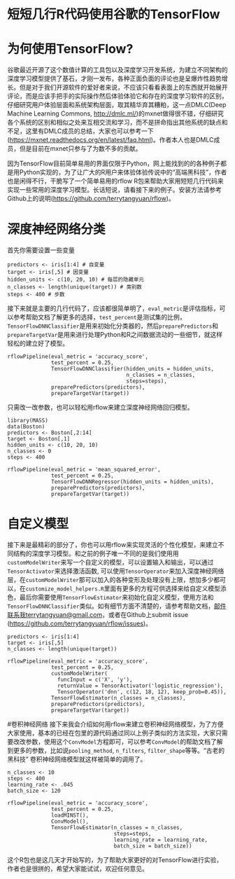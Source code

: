 # 短短几行R代码使用谷歌的TensorFlow

# 为何使用TensorFlow? 
谷歌最近开源了这个数值计算的工具包以及深度学习开发系统，为建立不同架构的深度学习模型提供了基石，才刚一发布，各种正面负面的评论也是呈爆炸性趋势增长。但是对于我们开源软件的爱好者来说，不应该只看看表面上的东西就开始展开评论，而是应该手把手的实际操作然后体验体验它和存在的深度学习软件的区别，仔细研究用户体验层面和系统架构层面，取其精华弃其糟粕，这一点DMLC(Deep Machine Learning Commons, http://dmlc.ml/)的mxnet做得很不错，仔细研究各个系统的区别和相似之处来互相交流和学习，而不是拼命指出其他系统的缺点和不足，这里有DMLC成员的总结，大家也可以参考一下(https://mxnet.readthedocs.org/en/latest/faq.html)。作者本人也是DMLC成员，但是目前在mxnet只参与了为数不多的贡献。

因为TensorFlow目前简单易用的界面仅限于Python，网上能找到的的各种例子都是用Python实现的，为了让广大的R用户来体验体验传说中的“高端黑科技”，作者也是闲得不行，干脆写了一个简单易用的rflow R包来帮助大家用短短几行代码来实现一些常用的深度学习模型。长话短说，请看接下来的例子。安装方法请参考Github上的说明(https://github.com/terrytangyuan/rflow)。

# 深度神经网络分类
首先你需要设置一些变量
```{R}
predictors <- iris[1:4] # 自变量
target <- iris[,5] # 因变量
hidden_units <- c(10, 20, 10) # 每层的隐藏单元
n_classes <- length(unique(target)) # 类别数
steps <- 400 # 步数
```

接下来就是主要的几行代码了，应该都很简单明了，`eval_metric`是评估指标，可以参考帮助文档了解更多的选择，`test_percent`是测试集的比例，`TensorFlowDNNClassifier`是用来初始化分类器的，然后`preparePredictors`和`prepareTargetVar`是用来进行处理Python和R之间数据流动的一些细节，就这样轻松的建立好了模型。
```{R}
rflowPipeline(eval_metric = 'accuracy_score',
              test_percent = 0.25,
              TensorFlowDNNClassifier(hidden_units = hidden_units,
                                      n_classes = n_classes,
                                      steps=steps),
              preparePredictors(predictors),
              prepareTargetVar(target))
```

只需改一改参数，也可以轻松用rflow来建立深度神经网络回归模型。
```{R}
library(MASS)
data(Boston)
predictors <- Boston[,2:14]
target <- Boston[,1]
hidden_units <- c(10, 20, 10)
n_classes <- 0
steps <- 400

rflowPipeline(eval_metric = 'mean_squared_error',
              test_percent = 0.25,
              TensorFlowDNNRegressor(hidden_units = hidden_units),
              preparePredictors(predictors),
              prepareTargetVar(target))
```

# 自定义模型
接下来是最精彩的部分了，你也可以用rflow来实现灵活的个性化模型，来建立不同结构的深度学习模型。和之前的例子唯一不同的是我们使用用`customModelWriter`来写一个自定义的模型，可以设置输入和输出，可以通过`TensorActivator`来选择激活函数, 可以使用`TensorOperator`来加入深度神经网络层，在`customModelWriter`那可以加入的各种变形及处理没有上限，想加多少都可以，在`customize_model_helpers.R`里面有更多的方程可供选择来给自定义模型添色，最后你需要使用`TensorFlowEstimator`来初始化自定义模型，使用方法和`TensorFlowDNNClassifier`类似。如有细节方面不清楚的，请参考帮助文档，邮件联系我terrytangyuan@gmail.com，或者在Github上submit issue (https://github.com/terrytangyuan/rflow/issues)。
```{R}
predictors <- iris[1:4]
target <- iris[,5]
n_classes <- length(unique(target))

rflowPipeline(eval_metric = 'accuracy_score',
              test_percent = 0.25,
              customModelWriter(
                funcInput = c('X', 'y'),
                returnValue = TensorActivator('logistic_regression'),
                TensorOperator('dnn', c(12, 18, 12), keep_prob=0.45)),
              TensorFlowEstimator(n_classes = n_classes),
              preparePredictors(predictors),
              prepareTargetVar(target))
```

#卷积神经网络
接下来我会介绍如何用rflow来建立卷积神经网络模型，为了方便大家使用，基本的已经在包里的源代码通过同以上例子类似的方法实现，大家只需要改改参数，使用这个`ConvModel`方程即可，可以参考`ConvModel`的帮助文档了解到更多的参数，比如说`pooling_method`, `n_filters`, `filter_shape`等等。“古老的黑科技” 卷积神经网络模型就这样被简单的调用了。
```{R}
n_classes <- 10
steps <- 400
learning_rate <- .045
batch_size <- 120

rflowPipeline(eval_metric = 'accuracy_score',
              test_percent = 0.25,
              loadMINST(),
              ConvModel(),
              TensorFlowEstimator(n_classes = n_classes,
                                  steps=steps,
                                  learning_rate = learning_rate,
                                  batch_size = batch_size))
```

这个R包也是这几天才开始写的，为了帮助大家更好的对TensorFlow进行实验，作者也是很拼的，希望大家能试试，欢迎任何意见。
